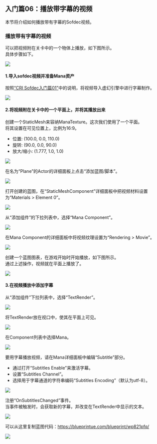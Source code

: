 ## 入门篇06：播放带字幕的视频
本节将介绍如何播放带有字幕的Sofdec视频。

### 播放带有字幕的视频
可以把视频附在关卡中的一个物体上播放，如下图所示。<br/>
具体步骤如下。

![](images/ue4_sofdec_06_01.png)

#### 1.导入sofdec视频并准备Mana资产
按照[“CRI Sofdec入门篇01”](SOF-UE-01.md)中的说明，将视频导入虚幻引擎中进行字幕制作。

![](images/sofdec_ue_0602.png)

#### 2.将视频附在关卡中的一个平面上，并将其播放出来
创建一个StaticMesh来容纳ManaTexture。这次我们使用了一个平面。<br/>
将其设置在可见位置上，比例为16:9。
* 位置: (100.0, 0.0, 110.0)
* 旋转: (90.0, 0.0, 90.0)
* 放大/缩小: (1.777, 1.0, 1.0)

![](images/sofdec_ue_0603.png)

在名为“Plane”的Actor的详细面板上点击“添加蓝图/脚本”。

![](images/sofdec_ue_0604.png)

打开创建的蓝图，在“StaticMeshComponent”详细面板中把视频材料设置为“Materials > Element 0”。

![](images/sofdec_ue_0605.png)

从“添加组件”的下拉列表中，选择“Mana Component”。

![](images/sofdec_ue_0606.png)

在Mana Component的详细面板中将视频纹理设置为“Rendering > Movie”。

![](images/sofdec_ue_0607.png)

创建一个蓝图图表，在游戏开始时开始播放，如下图所示。<br/>
通过上述操作，视频就在平面上播放了。

![](images/sofdec_ue_0608.png)

#### 3.在视频播放中添加字幕
从“添加组件”下拉列表中，选择“TextRender”。

![](images/sofdec_ue_0609.png)

将TextRender放在视口中，使其在平面上可见。

![](images/sofdec_ue_0610.png)

在Component列表中选择Mana。

![](images/sofdec_ue_0611.png)

要用字幕播放视频，请在Mana详细面板中编辑“Subtitle”部分。
* 通过打开“Subtitles Enable”来激活字幕。
* 设置“Subtitles Channel”。
* 选择用于字幕通道的字符串编码“Subtitles Encoding”（默认为utf-8）。

![](images/sofdec_ue_0612.png)

注册“OnSubtitlesChanged”事件。<br/>
当事件被触发时，会获取新的字幕，并改变在TextRender中显示的文本。

![](images/sofdec_ue_0613.png)

可以从这里复制蓝图代码：<a href="https://blueprintue.com/blueprint/wp821pfq/" target="_blank">https://blueprintue.com/blueprint/wp821pfq/</a>

![](images/sofdec_ue_0614.png)

